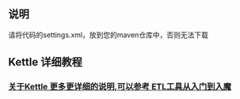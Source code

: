 ## 说明

请将代码的settings.xml，放到您的maven仓库中，否则无法下载
<!--
https://javalibs.com/artifact/pentaho-kettle/kettle-core 
-->
## Kettle 详细教程

### [关于Kettle 更多更详细的说明,可以参考 ETL工具从入门到入魔](https://github.com/yanghaiji/Advanced-books)

